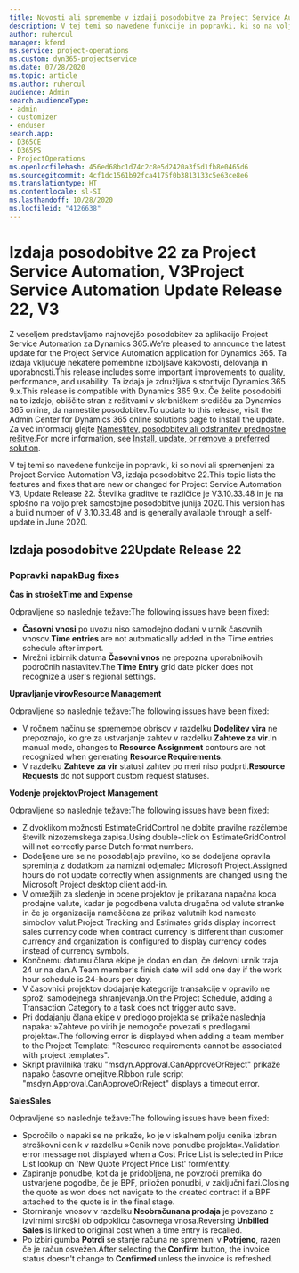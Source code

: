 ```yaml
---
title: Novosti ali spremembe v izdaji posodobitve za Project Service Automation 22, V3
description: V tej temi so navedene funkcije in popravki, ki so na voljo za Project Service Automation V3, izdaja posodobitve 22.
author: ruhercul
manager: kfend
ms.service: project-operations
ms.custom: dyn365-projectservice
ms.date: 07/28/2020
ms.topic: article
ms.author: ruhercul
audience: Admin
search.audienceType:
- admin
- customizer
- enduser
search.app:
- D365CE
- D365PS
- ProjectOperations
ms.openlocfilehash: 456ed68bc1d74c2c8e5d2420a3f5d1fb8e0465d6
ms.sourcegitcommit: 4cf1dc1561b92fca4175f0b3813133c5e63ce8e6
ms.translationtype: HT
ms.contentlocale: sl-SI
ms.lasthandoff: 10/28/2020
ms.locfileid: "4126638"
---
```

# <a name="project-service-automation-update-release-22-v3"></a><span data-ttu-id="00772-103">Izdaja posodobitve 22 za Project Service Automation, V3</span><span class="sxs-lookup"><span data-stu-id="00772-103">Project Service Automation Update Release 22, V3</span></span>

<span data-ttu-id="00772-104">Z veseljem predstavljamo najnovejšo posodobitev za aplikacijo Project Service Automation za Dynamics 365.</span><span class="sxs-lookup"><span data-stu-id="00772-104">We’re pleased to announce the latest update for the Project Service Automation application for Dynamics 365.</span></span> <span data-ttu-id="00772-105">Ta izdaja vključuje nekatere pomembne izboljšave kakovosti, delovanja in uporabnosti.</span><span class="sxs-lookup"><span data-stu-id="00772-105">This release includes some important improvements to quality, performance, and usability.</span></span> <span data-ttu-id="00772-106">Ta izdaja je združljiva s storitvijo Dynamics 365 9.x.</span><span class="sxs-lookup"><span data-stu-id="00772-106">This release is compatible with Dynamics 365 9.x.</span></span> <span data-ttu-id="00772-107">Če želite posodobiti na to izdajo, obiščite stran z rešitvami v skrbniškem središču za Dynamics 365 online, da namestite posodobitev.</span><span class="sxs-lookup"><span data-stu-id="00772-107">To update to this release, visit the Admin Center for Dynamics 365 online solutions page to install the update.</span></span> <span data-ttu-id="00772-108">Za več informacij glejte [Namestitev, posodobitev ali odstranitev prednostne rešitve](https://docs.microsoft.com/power-platform/admin/install-remove-preferred-solution).</span><span class="sxs-lookup"><span data-stu-id="00772-108">For more information, see [Install, update, or remove a preferred solution](https://docs.microsoft.com/power-platform/admin/install-remove-preferred-solution).</span></span>

<span data-ttu-id="00772-109">V tej temi so navedene funkcije in popravki, ki so novi ali spremenjeni za Project Service Automation V3, izdaja posodobitve 22.</span><span class="sxs-lookup"><span data-stu-id="00772-109">This topic lists the features and fixes that are new or changed for Project Service Automation V3, Update Release 22.</span></span> <span data-ttu-id="00772-110">Številka graditve te različice je V3.10.33.48 in je na splošno na voljo prek samostojne posodobitve junija 2020.</span><span class="sxs-lookup"><span data-stu-id="00772-110">This version has a build number of V 3.10.33.48 and is generally available through a self-update in June 2020.</span></span>

## <a name="update-release-22"></a><span data-ttu-id="00772-111">Izdaja posodobitve 22</span><span class="sxs-lookup"><span data-stu-id="00772-111">Update Release 22</span></span>

### <a name="bug-fixes"></a><span data-ttu-id="00772-112">Popravki napak</span><span class="sxs-lookup"><span data-stu-id="00772-112">Bug fixes</span></span>



<span data-ttu-id="00772-113">**Čas in strošek**</span><span class="sxs-lookup"><span data-stu-id="00772-113">**Time and Expense**</span></span>

<span data-ttu-id="00772-114">Odpravljene so naslednje težave:</span><span class="sxs-lookup"><span data-stu-id="00772-114">The following issues have been fixed:</span></span>

- <span data-ttu-id="00772-115">**Časovni vnosi** po uvozu niso samodejno dodani v urnik časovnih vnosov.</span><span class="sxs-lookup"><span data-stu-id="00772-115">**Time entries** are not automatically added in the Time entries schedule after import.</span></span>
- <span data-ttu-id="00772-116">Mrežni izbirnik datuma **Časovni vnos** ne prepozna uporabnikovih področnih nastavitev.</span><span class="sxs-lookup"><span data-stu-id="00772-116">The **Time Entry** grid date picker does not recognize a user's regional settings.</span></span>

<span data-ttu-id="00772-117">**Upravljanje virov**</span><span class="sxs-lookup"><span data-stu-id="00772-117">**Resource Management**</span></span>

<span data-ttu-id="00772-118">Odpravljene so naslednje težave:</span><span class="sxs-lookup"><span data-stu-id="00772-118">The following issues have been fixed:</span></span>

- <span data-ttu-id="00772-119">V ročnem načinu se spremembe obrisov v razdelku **Dodelitev vira** ne prepoznajo, ko gre za ustvarjanje zahtev v razdelku **Zahteve za vir**.</span><span class="sxs-lookup"><span data-stu-id="00772-119">In manual mode, changes to **Resource Assignment** contours are not recognized when generating **Resource Requirements**.</span></span>
- <span data-ttu-id="00772-120">V razdelku **Zahteve za vir** statusi zahtev po meri niso podprti.</span><span class="sxs-lookup"><span data-stu-id="00772-120">**Resource Requests** do not support custom request statuses.</span></span>

<span data-ttu-id="00772-121">**Vodenje projektov**</span><span class="sxs-lookup"><span data-stu-id="00772-121">**Project Management**</span></span>

<span data-ttu-id="00772-122">Odpravljene so naslednje težave:</span><span class="sxs-lookup"><span data-stu-id="00772-122">The following issues have been fixed:</span></span>

- <span data-ttu-id="00772-123">Z dvoklikom možnosti EstimateGridControl ne dobite pravilne razčlembe številk nizozemskega zapisa.</span><span class="sxs-lookup"><span data-stu-id="00772-123">Using double-click on EstimateGridControl will not correctly parse Dutch format numbers.</span></span>
- <span data-ttu-id="00772-124">Dodeljene ure se ne posodabljajo pravilno, ko se dodeljena opravila spreminja z dodatkom za namizni odjemalec Microsoft Project.</span><span class="sxs-lookup"><span data-stu-id="00772-124">Assigned hours do not update correctly when assignments are changed using the Microsoft Project desktop client add-in.</span></span>
- <span data-ttu-id="00772-125">V omrežjih za sledenje in ocene projektov je prikazana napačna koda prodajne valute, kadar je pogodbena valuta drugačna od valute stranke in če je organizacija nameščena za prikaz valutnih kod namesto simbolov valut.</span><span class="sxs-lookup"><span data-stu-id="00772-125">Project Tracking and Estimates grids display incorrect sales currency code when contract currency is different than customer currency and organization is configured to display currency codes instead of currency symbols.</span></span>
- <span data-ttu-id="00772-126">Končnemu datumu člana ekipe je dodan en dan, če delovni urnik traja 24 ur na dan.</span><span class="sxs-lookup"><span data-stu-id="00772-126">A Team member's finish date will add one day if the work hour schedule is 24-hours per day.</span></span>
- <span data-ttu-id="00772-127">V časovnici projektov dodajanje kategorije transakcije v opravilo ne sproži samodejnega shranjevanja.</span><span class="sxs-lookup"><span data-stu-id="00772-127">On the Project Schedule, adding a Transaction Category to a task does not trigger auto save.</span></span>
- <span data-ttu-id="00772-128">Pri dodajanju člana ekipe v predlogo projekta se prikaže naslednja napaka: »Zahteve po virih je nemogoče povezati s predlogami projekta«.</span><span class="sxs-lookup"><span data-stu-id="00772-128">The following error is displayed when adding a team member to the Project Template: "Resource requirements cannot be associated with project templates".</span></span> 
- <span data-ttu-id="00772-129">Skript pravilnika traku "msdyn.Approval.CanApproveOrReject" prikaže napako časovne omejitve.</span><span class="sxs-lookup"><span data-stu-id="00772-129">Ribbon rule script "msdyn.Approval.CanApproveOrReject" displays a timeout error.</span></span>

<span data-ttu-id="00772-130">**Sales**</span><span class="sxs-lookup"><span data-stu-id="00772-130">**Sales**</span></span>

<span data-ttu-id="00772-131">Odpravljene so naslednje težave:</span><span class="sxs-lookup"><span data-stu-id="00772-131">The following issues have been fixed:</span></span>

- <span data-ttu-id="00772-132">Sporočilo o napaki se ne prikaže, ko je v iskalnem polju cenika izbran stroškovni cenik v razdelku »Cenik nove ponudbe projekta«.</span><span class="sxs-lookup"><span data-stu-id="00772-132">Validation error message not displayed when a Cost Price List is selected in Price List lookup on 'New Quote Project Price List' form/entity.</span></span>
- <span data-ttu-id="00772-133">Zapiranje ponudbe, kot da je pridobljena, ne povzroči premika do ustvarjene pogodbe, če je BPF, priložen ponudbi, v zaključni fazi.</span><span class="sxs-lookup"><span data-stu-id="00772-133">Closing the quote as won does not navigate to the created contract if a BPF attached to the quote is in the final stage.</span></span>
- <span data-ttu-id="00772-134">Storniranje vnosov v razdelku **Neobračunana prodaja** je povezano z izvirnimi stroški ob odpoklicu časovnega vnosa.</span><span class="sxs-lookup"><span data-stu-id="00772-134">Reversing **Unbilled Sales** is linked to original cost when a time entry is recalled.</span></span>
- <span data-ttu-id="00772-135">Po izbiri gumba **Potrdi** se stanje računa ne spremeni v **Potrjeno**, razen če je račun osvežen.</span><span class="sxs-lookup"><span data-stu-id="00772-135">After selecting the **Confirm** button, the invoice status doesn't change to **Confirmed** unless the invoice is refreshed.</span></span>
